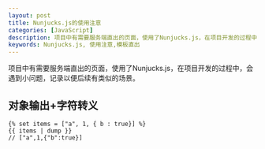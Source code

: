 ```yaml
---
layout: post
title: Nunjucks.js的使用注意
categories: [JavaScript]
description: 项目中有需要服务端直出的页面，使用了Nunjucks.js，在项目开发的过程中，会遇到小问题，记录以便后续有类似的场景。
keywords: Nunjucks.js, 使用注意,模板直出
---
```

项目中有需要服务端直出的页面，使用了Nunjucks.js，在项目开发的过程中，会遇到小问题，记录以便后续有类似的场景。
## 对象输出+字符转义
```node
{% set items = ["a", 1, { b : true}] %}
{{ items | dump }}
// ["a",1,{"b":true}]
```


